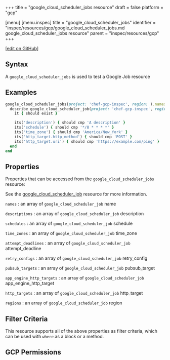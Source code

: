 +++
title = "google_cloud_scheduler_jobs resource"
draft = false
platform = "gcp"

[menu]
  [menu.inspec]
    title = "google_cloud_scheduler_jobs"
    identifier = "inspec/resources/gcp/google_cloud_scheduler_jobs.md google_cloud_scheduler_jobs resource"
    parent = "inspec/resources/gcp"
+++

[\[edit on GitHub\]](https://github.com/inspec/inspec-gcp/blob/master/docs/resources/google_cloud_scheduler_jobs.md)

## Syntax

A `google_cloud_scheduler_jobs` is used to test a Google Job resource

## Examples

```ruby
google_cloud_scheduler_jobs(project: 'chef-gcp-inspec', region: ).names.each do |name|
  describe google_cloud_scheduler_job(project: 'chef-gcp-inspec', region: us-central1, name: name) do
    it { should exist }

    its('description') { should cmp 'A description' }
    its('schedule') { should cmp '*/8 * * * *' }
    its('time_zone') { should cmp 'America/New_York' }
    its('http_target.http_method') { should cmp 'POST' }
    its('http_target.uri') { should cmp 'https://example.com/ping' }
  end
end
```

## Properties

Properties that can be accessed from the `google_cloud_scheduler_jobs` resource:

See the [google_cloud_scheduler_job](/inspec/resources/google_cloud_scheduler_job/#properties) resource for more information.

`names`
: an array of `google_cloud_scheduler_job` name

`descriptions`
: an array of `google_cloud_scheduler_job` description

`schedules`
: an array of `google_cloud_scheduler_job` schedule

`time_zones`
: an array of `google_cloud_scheduler_job` time_zone

`attempt_deadlines`
: an array of `google_cloud_scheduler_job` attempt_deadline

`retry_configs`
: an array of `google_cloud_scheduler_job` retry_config

`pubsub_targets`
: an array of `google_cloud_scheduler_job` pubsub_target

`app_engine_http_targets`
: an array of `google_cloud_scheduler_job` app_engine_http_target

`http_targets`
: an array of `google_cloud_scheduler_job` http_target

`regions`
: an array of `google_cloud_scheduler_job` region

## Filter Criteria

This resource supports all of the above properties as filter criteria, which can be used
with `where` as a block or a method.

## GCP Permissions
